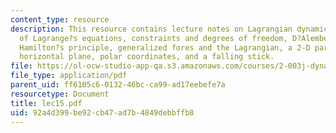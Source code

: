 ```yaml
---
content_type: resource
description: This resource contains lecture notes on Lagrangian dynamics, derivations
  of Lagrange?s equations, constraints and degrees of freedom, D?Alembert?s principle,
  Hamilton?s principle, generalized fores and the Lagrangian, a 2-D particle on a
  horizontal plane, polar coordinates, and a falling stick.
file: https://ol-ocw-studio-app-qa.s3.amazonaws.com/courses/2-003j-dynamics-and-control-i-spring-2007/92a4d399be92cb47ad7b4849debbffb8_lec15.pdf
file_type: application/pdf
parent_uid: ff6105c6-0132-46bc-ca99-ad17eebefe7a
resourcetype: Document
title: lec15.pdf
uid: 92a4d399-be92-cb47-ad7b-4849debbffb8
---
```

